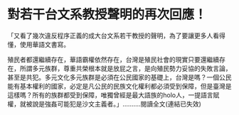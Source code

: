 # 對若干台文系教授聲明的再次回應！

「又看了幾次違反程序正義的成大台文系若干教授的聲明，為了要讓更多人看得懂，使用華語文書寫。
 
殖民者都還繼續存在，華語霸權依然存在，台灣是殖民社會的現實只要還繼續存在，所謂多元族群，尊重共榮根本就是放屁之言，是向殖民勢力妥協的失敗言論，甚至是共犯。多元文化多元族群是必須在公民國家的基礎上，台灣是嗎？一個公民能有基本權利的國家，必定是凡公民的民族文化權利都必須受到保障，但是臺灣是這樣嗎？所有的族群都受到保障，唯獨曾經是最大語族的holo人，一提語言賦權，就被說是強姦可能犯是沙文主義者。」..........閱讀全文(連結已失效)
